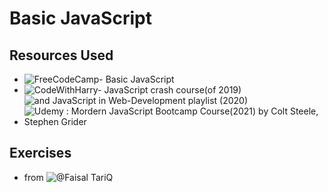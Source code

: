 # Basic JavaScript
## Resources Used
- ![FreeCodeCamp- Basic JavaScript](https://www.freecodecamp.org/learn/javascript-algorithms-and-data-structures/)
- ![CodeWithHarry- JavaScript crash course(of 2019)](https://www.youtube.com/watch?v=cvvwkgp4HBg&list=PLu0W_9lII9ajyk081To1Cbt2eI5913SsL) ![and JavaScript in Web-Development playlist (2020)](https://www.youtube.com/watch?v=6mbwJ2xhgzM&list=PLu0W_9lII9agiCUZYRsvtGTXdxkzPyItg)
- ![Udemy : Mordern JavaScript Bootcamp Course(2021) by Colt Steele, Stephen Grider](https://www.udemy.com/course/javascript-beginners-complete-tutorial/)
## Exercises 
- from ![`@Faisal TariQ`](https://github.com/BloodySteps)
